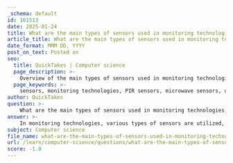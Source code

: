 ```yaml
---
_schema: default
id: 161513
date: 2025-01-24
title: What are the main types of sensors used in monitoring technologies, and what are their primary functions?
article_title: What are the main types of sensors used in monitoring technologies, and what are their primary functions?
date_format: MMM DD, YYYY
post_on_text: Posted on
seo:
  title: QuickTakes | Computer science
  page_description: >-
    Overview of the main types of sensors used in monitoring technologies, detailing their functions and applications across various fields such as security, automation, and environmental monitoring.
  page_keywords: >-
    sensors, monitoring technologies, PIR sensors, microwave sensors, ultrasonic sensors, light sensors, temperature sensors, accelerometers, GPS sensors, environmental sensors, automation, safety, efficiency, motion detection, security systems, HVAC systems, location data, pollution monitoring
author: QuickTakes
question: >-
    What are the main types of sensors used in monitoring technologies, and what are their primary functions?
answer: >-
    In monitoring technologies, various types of sensors are utilized, each serving specific functions based on the parameters they measure. Here are the main types of sensors commonly used:\n\n1. **Passive Infrared (PIR) Sensors**:\n   - **Function**: Detects infrared energy emitted by living beings, making them ideal for motion detection in security systems and automatic lighting applications.\n   - **Applications**: Commonly used in offices and restrooms to activate lights when someone enters.\n\n2. **Microwave Sensors**:\n   - **Function**: Measures movement by emitting microwave pulses and analyzing the reflected signals. They can detect motion over a larger area compared to PIR sensors.\n   - **Applications**: Used in security systems and automatic doors.\n\n3. **Ultrasonic Sensors**:\n   - **Function**: Uses ultrasonic waves to detect the presence and distance of objects. It measures the time taken for the sound waves to return after bouncing off an object.\n   - **Applications**: Commonly used in parking sensors and robotic applications.\n\n4. **Light Sensors**:\n   - **Function**: Detects and reacts to different levels of light. They can be designed to respond to visible light or other wavelengths, such as infrared or ultraviolet.\n   - **Applications**: Used in motion-activated lights, automatic brightness adjustment in displays, and agricultural applications to monitor light conditions for plant growth.\n\n5. **Temperature Sensors**:\n   - **Types**: Includes thermocouples, resistance temperature detectors (RTDs), thermistors, and semiconductor-based sensors.\n   - **Function**: Measures temperature either through contact (contact sensors) or non-contact methods (like infrared thermometers).\n   - **Applications**: Used in HVAC systems, patient monitoring systems, and environmental control systems.\n\n6. **Accelerometers**:\n   - **Function**: Measures acceleration forces, which can indicate changes in motion or orientation.\n   - **Applications**: Commonly used in wearable devices for fitness tracking and in smartphones for screen orientation.\n\n7. **Global Positioning System (GPS) Sensors**:\n   - **Function**: Provides location data by receiving signals from satellites.\n   - **Applications**: Used in navigation systems, vehicle tracking, and location-based services.\n\n8. **Environmental Sensors**:\n   - **Function**: Monitors various environmental parameters such as humidity, air quality, and temperature.\n   - **Applications**: Used in weather stations, pollution monitoring, and smart home systems.\n\nThese sensors play a crucial role in various applications, enhancing automation, safety, and efficiency across different sectors. Each type of sensor is designed to meet specific monitoring needs, contributing to the overall effectiveness of monitoring technologies.
subject: Computer science
file_name: what-are-the-main-types-of-sensors-used-in-monitoring-technologies-and-what-are-their-primary-functions.md
url: /learn/computer-science/questions/what-are-the-main-types-of-sensors-used-in-monitoring-technologies-and-what-are-their-primary-functions
score: -1.0
---
```


&nbsp;